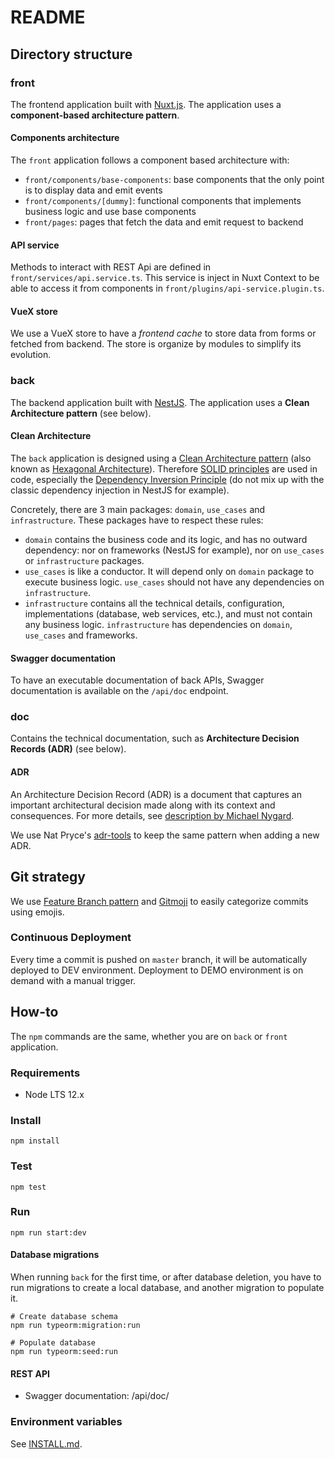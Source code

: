 # README

## Directory structure

### front
The frontend application built with [Nuxt.js](https://nuxtjs.org/). The application uses a **component-based architecture pattern**.

#### Components architecture

The `front` application follows a component based architecture with:
- `front/components/base-components`: base components that the only point is to display data and emit events
- `front/components/[dummy]`: functional components that implements business logic and use base components
- `front/pages`: pages that fetch the data and emit request to backend

#### API service
Methods to interact with REST Api are defined in `front/services/api.service.ts`.
This service is inject in Nuxt Context to be able to access it from components in `front/plugins/api-service.plugin.ts`.

#### VueX store
We use a VueX store to have a _frontend cache_ to store data from forms or fetched from backend. 
The store is organize by modules to simplify its evolution.  

### back
The backend application built with [NestJS](https://nestjs.com/). The application uses a **Clean Architecture pattern** (see below).

#### Clean Architecture
The `back` application is designed using a [Clean Architecture pattern](https://blog.cleancoder.com/uncle-bob/2012/08/13/the-clean-architecture.html) (also known as [Hexagonal Architecture](http://www.maximecolin.fr/uploads/2015/11/56570243d02c0_hexagonal-architecture.png)).
Therefore [SOLID principles](https://en.wikipedia.org/wiki/SOLID_(object-oriented_design)) are used in code, especially the [Dependency Inversion Principle](https://en.wikipedia.org/wiki/Dependency_inversion_principle) (do not mix up with the classic dependency injection in NestJS for example).

Concretely, there are 3 main packages: `domain`, `use_cases` and `infrastructure`. These packages have to respect these rules:
- `domain` contains the business code and its logic, and has no outward dependency: nor on frameworks (NestJS for example), nor on `use_cases` or `infrastructure` packages.
- `use_cases` is like a conductor. It will depend only on `domain` package to execute business logic. `use_cases` should not have any dependencies on `infrastructure`.
- `infrastructure` contains all the technical details, configuration, implementations (database, web services, etc.), and must not contain any business logic. `infrastructure` has dependencies on `domain`, `use_cases` and frameworks.  

#### Swagger documentation
To have an executable documentation of back APIs, Swagger documentation is available on the `/api/doc` endpoint.

### doc
Contains the technical documentation, such as **Architecture Decision Records (ADR)** (see below).

#### ADR
An Architecture Decision Record (ADR) is a document that captures an important architectural decision made along with its context and consequences. For more details, see [description by Michael Nygard](http://thinkrelevance.com/blog/2011/11/15/documenting-architecture-decisions). 

We use Nat Pryce's [adr-tools](https://github.com/npryce/adr-tools) to keep the same pattern when adding a new ADR.

## Git strategy
We use [Feature Branch pattern](https://martinfowler.com/bliki/FeatureBranch.html) and [Gitmoji](https://github.com/carloscuesta/gitmoji) to easily categorize commits using emojis.

### Continuous Deployment
Every time a commit is pushed on `master` branch, it will be automatically deployed to DEV environment. Deployment to DEMO environment is on demand with a manual trigger.

## How-to
The `npm` commands are the same, whether you are on `back` or `front` application. 

### Requirements
- Node LTS 12.x

### Install
```
npm install
```

### Test
```
npm test
```

### Run
```
npm run start:dev
```

#### Database migrations

When running `back` for the first time, or after database deletion, you have to run migrations to create a local database, and another migration to populate it.
```
# Create database schema
npm run typeorm:migration:run

# Populate database
npm run typeorm:seed:run
```


#### REST API

* Swagger documentation: /api/doc/

### Environment variables
See [INSTALL.md](INSTALL.md).

 

